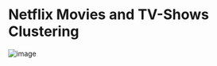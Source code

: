 # Netflix Movies and TV-Shows Clustering
![image](https://user-images.githubusercontent.com/104791753/218310251-5697b5d1-8fa8-4a2d-aed3-2d3e534a31d6.png)

